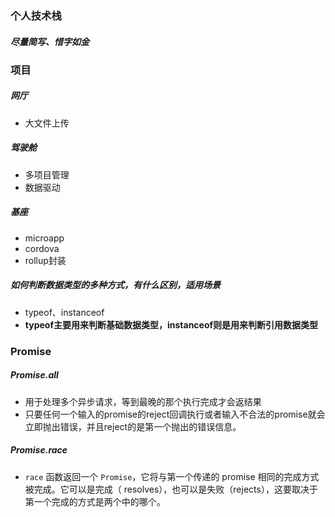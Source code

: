 ### 个人技术栈

##### 尽量简写、惜字如金

### 项目

##### 网厅

- 大文件上传

##### 驾驶舱

- 多项目管理
- 数据驱动

##### 基座

- microapp
- cordova 
- rollup封装



##### 如何判断数据类型的多种方式，有什么区别，适用场景

- typeof、instanceof
- **typeof主要用来判断基础数据类型，instanceof则是用来判断引用数据类型**

### Promise

##### Promise.all 

- 用于处理多个异步请求，等到最晚的那个执行完成才会返结果
- 只要任何一个输入的promise的reject回调执行或者输入不合法的promise就会立即抛出错误，并且reject的是第一个抛出的错误信息。

##### Promise.race

- `race` 函数返回一个 `Promise`，它将与第一个传递的 promise 相同的完成方式被完成。它可以是完成（ resolves），也可以是失败（rejects），这要取决于第一个完成的方式是两个中的哪个。

